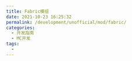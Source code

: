 ```yaml
---
title: Fabric模组
date: 2021-10-23 16:25:32
permalink: /development/unofficial/mod/fabric/
categories:
  - 开发指南
  - MC开发
tags:
  - 
---
```

